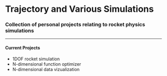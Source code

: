 # Trajectory and Various Simulations
### Collection of personal projects relating to rocket physics simulations

---
#### Current Projects

- 1DOF rocket simulation
- N-dimensional function optimizer
- N-dimensional data vizualization